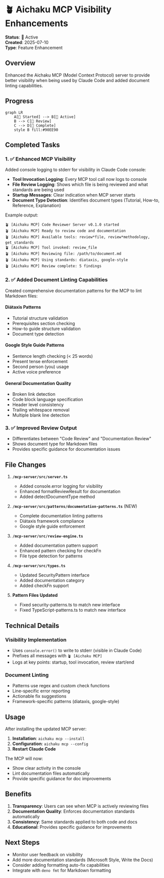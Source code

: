 # 🪴 Aichaku MCP Visibility Enhancements

**Status**: 🌿 Active\
**Created**: 2025-07-10\
**Type**: Feature Enhancement

## Overview

Enhanced the Aichaku MCP (Model Context Protocol) server to provide better
visibility when being used by Claude Code and added document linting
capabilities.

## Progress

```mermaid
graph LR
    A[🌱 Started] --> B[🌿 Active]
    B --> C[🌳 Review]
    C --> D[🍃 Complete]
    style B fill:#90EE90
```

## Completed Tasks

### 1. ✅ Enhanced MCP Visibility

Added console logging to stderr for visibility in Claude Code console:

- **Tool Invocation Logging**: Every MCP tool call now logs to console
- **File Review Logging**: Shows which file is being reviewed and what standards
  are being used
- **Startup Messages**: Clear indication when MCP server starts
- **Document Type Detection**: Identifies document types (Tutorial, How-to,
  Reference, Explanation)

Example output:

```
🪴 [Aichaku MCP] Code Reviewer Server v0.1.0 started
🪴 [Aichaku MCP] Ready to review code and documentation
🪴 [Aichaku MCP] Available tools: review*file, review*methodology, get_standards
🪴 [Aichaku MCP] Tool invoked: review_file
🪴 [Aichaku MCP] Reviewing file: /path/to/document.md
🪴 [Aichaku MCP] Using standards: diataxis, google-style
🪴 [Aichaku MCP] Review complete: 5 findings
```

### 2. ✅ Added Document Linting Capabilities

Created comprehensive documentation patterns for the MCP to lint Markdown files:

#### Diátaxis Patterns

- Tutorial structure validation
- Prerequisites section checking
- How-to guide structure validation
- Document type detection

#### Google Style Guide Patterns

- Sentence length checking (< 25 words)
- Present tense enforcement
- Second person (you) usage
- Active voice preference

#### General Documentation Quality

- Broken link detection
- Code block language specification
- Header level consistency
- Trailing whitespace removal
- Multiple blank line detection

### 3. ✅ Improved Review Output

- Differentiates between "Code Review" and "Documentation Review"
- Shows document type for Markdown files
- Provides specific guidance for documentation issues

## File Changes

1. **`/mcp-server/src/server.ts`**
   - Added console.error logging for visibility
   - Enhanced formatReviewResult for documentation
   - Added detectDocumentType method

2. **`/mcp-server/src/patterns/documentation-patterns.ts`** (NEW)
   - Complete documentation linting patterns
   - Diátaxis framework compliance
   - Google style guide enforcement

3. **`/mcp-server/src/review-engine.ts`**
   - Added documentation pattern support
   - Enhanced pattern checking for checkFn
   - File type detection for patterns

4. **`/mcp-server/src/types.ts`**
   - Updated SecurityPattern interface
   - Added documentation category
   - Added checkFn support

5. **Pattern Files Updated**
   - Fixed security-patterns.ts to match new interface
   - Fixed TypeScript-patterns.ts to match new interface

## Technical Details

### Visibility Implementation

- Uses `console.error()` to write to stderr (visible in Claude Code)
- Prefixes all messages with `🪴 [Aichaku MCP]`
- Logs at key points: startup, tool invocation, review start/end

### Document Linting

- Patterns use regex and custom check functions
- Line-specific error reporting
- Actionable fix suggestions
- Framework-specific patterns (diataxis, google-style)

## Usage

After installing the updated MCP server:

1. **Installation**: `aichaku mcp --install`
2. **Configuration**: `aichaku mcp --config`
3. **Restart Claude Code**

The MCP will now:

- Show clear activity in the console
- Lint documentation files automatically
- Provide specific guidance for doc improvements

## Benefits

1. **Transparency**: Users can see when MCP is actively reviewing files
2. **Documentation Quality**: Enforces documentation standards automatically
3. **Consistency**: Same standards applied to both code and docs
4. **Educational**: Provides specific guidance for improvements

## Next Steps

- Monitor user feedback on visibility
- Add more documentation standards (Microsoft Style, Write the Docs)
- Consider adding formatting auto-fix capabilities
- Integrate with `deno fmt` for Markdown formatting
